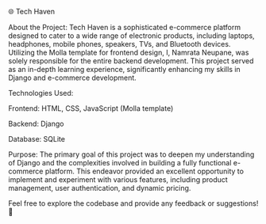 🌐 Tech Haven

About the Project: Tech Haven is a sophisticated e-commerce platform designed to cater to a wide range of electronic products, including laptops, headphones, mobile phones, speakers, TVs, and Bluetooth devices. Utilizing the Molla template for frontend design, I, Namrata Neupane, was solely responsible for the entire backend development. This project served as an in-depth learning experience, significantly enhancing my skills in Django and e-commerce development.

Technologies Used:

Frontend: HTML, CSS, JavaScript (Molla template)

Backend: Django

Database: SQLite

Purpose: The primary goal of this project was to deepen my understanding of Django and the complexities involved in building a fully functional e-commerce platform. This endeavor provided an excellent opportunity to implement and experiment with various features, including product management, user authentication, and dynamic pricing.

Feel free to explore the codebase and provide any feedback or suggestions! 📩
